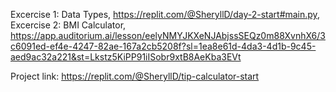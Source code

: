 Excercise 1: Data Types, https://replit.com/@SheryllD/day-2-start#main.py,
Excercise 2: BMI Calculator, https://app.auditorium.ai/lesson/eelyNMYJKXeNJAbjssSEQz0m88XvnhX6/3c6091ed-ef4e-4247-82ae-167a2cb5208f?sl=1ea8e61d-4da3-4d1b-9c45-aed9ac32a221&st=Lkstz5KiPP91iISobr9xtB8AeKba3EVt

Project link: https://replit.com/@SheryllD/tip-calculator-start
